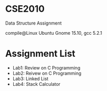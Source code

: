 # CSE2010
Data Structure Assignment

compile@Linux Ubuntu Gnome 15.10, gcc 5.2.1

# Assignment List
- Lab1: Review on C Programming
- Lab2: Reivew on C Programming
- Lab3: Linked List
- Lab4: Stack Calculator

